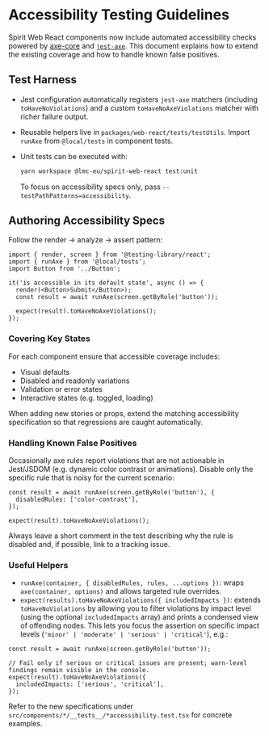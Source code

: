 # Accessibility Testing Guidelines

Spirit Web React components now include automated accessibility checks powered by [axe-core](https://github.com/dequelabs/axe-core) and [`jest-axe`](https://github.com/nickcolley/jest-axe). This document explains how to extend the existing coverage and how to handle known false positives.

## Test Harness

- Jest configuration automatically registers `jest-axe` matchers (including `toHaveNoViolations`) and a custom `toHaveNoAxeViolations` matcher with richer failure output.
- Reusable helpers live in `packages/web-react/tests/testUtils`. Import `runAxe` from `@local/tests` in component tests.
- Unit tests can be executed with:

  ```sh
  yarn workspace @lmc-eu/spirit-web-react test:unit
  ```

  To focus on accessibility specs only, pass `--testPathPatterns=accessibility`.

## Authoring Accessibility Specs

Follow the render → analyze → assert pattern:

```tsx
import { render, screen } from '@testing-library/react';
import { runAxe } from '@local/tests';
import Button from '../Button';

it('is accessible in its default state', async () => {
  render(<Button>Submit</Button>);
  const result = await runAxe(screen.getByRole('button'));

  expect(result).toHaveNoAxeViolations();
});
```

### Covering Key States

For each component ensure that accessible coverage includes:

- Visual defaults
- Disabled and readonly variations
- Validation or error states
- Interactive states (e.g. toggled, loading)

When adding new stories or props, extend the matching accessibility specification so that regressions are caught automatically.

### Handling Known False Positives

Occasionally axe rules report violations that are not actionable in Jest/JSDOM (e.g. dynamic color contrast or animations). Disable only the specific rule that is noisy for the current scenario:

```tsx
const result = await runAxe(screen.getByRole('button'), {
  disabledRules: ['color-contrast'],
});

expect(result).toHaveNoAxeViolations();
```

Always leave a short comment in the test describing why the rule is disabled and, if possible, link to a tracking issue.

### Useful Helpers

- `runAxe(container, { disabledRules, rules, ...options })`: wraps `axe(container, options)` and allows targeted rule overrides.
- `expect(results).toHaveNoAxeViolations({ includedImpacts })`: extends `toHaveNoViolations` by allowing you to filter violations by impact level (using the optional `includedImpacts` array) and prints a condensed view of offending nodes. This lets you focus the assertion on specific impact levels (`'minor' | 'moderate' | 'serious' | 'critical'`), e.g.:

```tsx
const result = await runAxe(screen.getByRole('button'));

// Fail only if serious or critical issues are present; warn-level findings remain visible in the console.
expect(result).toHaveNoAxeViolations({
  includedImpacts: ['serious', 'critical'],
});
```

Refer to the new specifications under `src/components/*/__tests__/*accessibility.test.tsx` for concrete examples.
